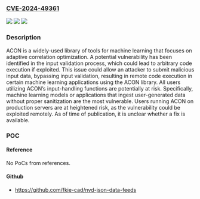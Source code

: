 ### [CVE-2024-49361](https://cve.mitre.org/cgi-bin/cvename.cgi?name=CVE-2024-49361)
![](https://img.shields.io/static/v1?label=Product&message=ACON&color=blue)
![](https://img.shields.io/static/v1?label=Version&message=%3D%20%3C%3D%201.1.0%20&color=brighgreen)
![](https://img.shields.io/static/v1?label=Vulnerability&message=CWE-20%3A%20Improper%20Input%20Validation&color=brighgreen)

### Description

ACON is a widely-used library of tools for machine learning that focuses on adaptive correlation optimization. A potential vulnerability has been identified in the input validation process, which could lead to arbitrary code execution if exploited. This issue could allow an attacker to submit malicious input data, bypassing input validation, resulting in remote code execution in certain machine learning applications using the ACON library. All users utilizing ACON’s input-handling functions are potentially at risk. Specifically, machine learning models or applications that ingest user-generated data without proper sanitization are the most vulnerable. Users running ACON on production servers are at heightened risk, as the vulnerability could be exploited remotely. As of time of publication, it is unclear whether a fix is available.

### POC

#### Reference
No PoCs from references.

#### Github
- https://github.com/fkie-cad/nvd-json-data-feeds

